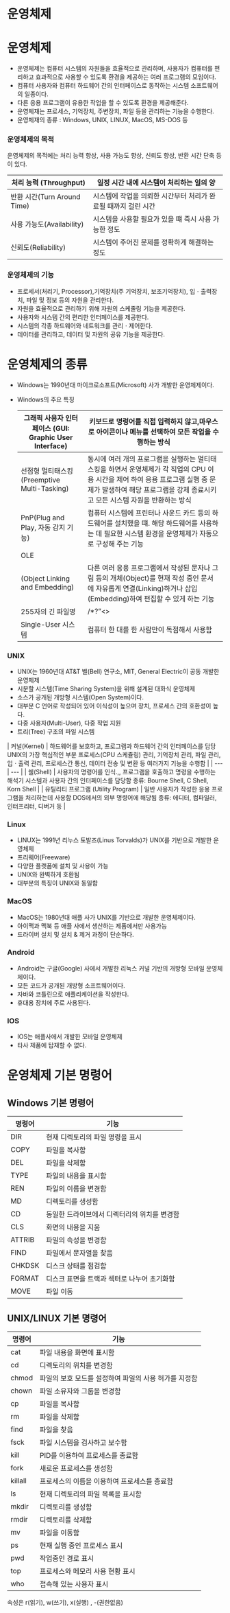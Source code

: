 # 운영체제

# 운영체제

- 운영체제는 컴퓨터 시스템의 자원들을 효율적으로 관리하며, 사용자가 컴퓨터를 편리하고 효과적으로 사용할 수 있도록 환경을 제공하는 여러 프로그램의 모임이다.
- 컴퓨터 사용자와 컴퓨터 하드웨어 간의 인터페이스로 동작하는 시스템 소프트웨어의 일종이다.
- 다른 응용 프로그램이 유용한 작업을 할 수 있도록 환경을 제공해준다.
- 운영체재는 프로세스, 기억장치, 주변장치, 파일 등을 관리하는 기능을 수행한다.
- 운영체재의 종류 : Windows, UNIX, LINUX, MacOS, MS-DOS 등

### 운영체제의 목적

운영체제의 목적에는 처리 능력 향상, 사용 가능도 향상, 신뢰도 향상, 반환 시간 단축 등이 있다.

| 처리 능력 (Throughput) | 일정 시간 내에 시스템이 처리하는 일의 양 |
| --- | --- |
| 반환 시간(Turn Around Time) | 시스템에 작업을 의뢰한 시간부터 처리가 완료될 때까지 걸린 시간 |
| 사용 가능도(Availability) | 시스템을 사용할 필요가 있을 떄 즉시 사용 가능한 정도 |
| 신뢰도(Reliability) | 시스템이 주어진 문제를 정확하게 해결하는 정도 |

### 운영체제의 기능

- 프로세서(처리기, Processor),기억장치(주 기억장치, 보조기억장치), 입ㆍ출력장치, 파일 및 정보 등의 자원을 관리한다.
- 자원을 효율적으로 관리하기 위해 자원의 스케줄링 기능을 제공한다.
- 사용자와 시스템 간의 편리한 인터페이스를 제공한다.
- 시스템의 각종 하드웨어와 네트워크를 관리ㆍ제어한다.
- 데이터를 관리하고, 데이터 및 자원의 공유 기능을 제공한다.

# 운영체제의 종류

- Windows는 1990년대 마이크로소프트(Microsoft) 사가 개발한 운영체제이다.
- Windows의 주요 특징
    
    
    | 그래픽 사용자 인터페이스 (GUI: Graphic User Interface) | 키보드로 명령어를 직접 입력하지 않고,마우스로 아이콘이나 메뉴를 선택하여 모든 작업을 수행하는 방식 |
    | --- | --- |
    | 선점형 멀티태스킹(Preemptive Multi-Tasking) | 동시에 여러 개의 프로그램을 실행하는 멀티태스킹을 하면서 운영체제가 각 직업의 CPU 이용 시간을 제어 하여 응용 프로그램 실행 중 문제가 발생하여 해당 프로그램을 강제 종료시키고 모든 시스템 자원을 반환하는 방식 |
    | PnP(Plug and Play, 자동 감지 기능) | 컴퓨터 시스템에 프린터나 사운드 카드 등의 하드웨어를 설치했을 떄. 해당 하드웨어를 사용하는 데 필요한 시스템 환경을 운영체제가 자동으로 구성해 주는 기능  |
    | OLE
    (Object Linking and Embedding) | 다른 여러 응용 프로그램에서 작성된 문자나 그림 등의 개체(Object)를 현재 작성 중인 문서에 자유롭게 연결(Linking)하거나 삽입(Embedding)하여 편집할 수 있게 하는 기능 |
    | 255자의 긴 파일명 | \/*?”<> | 를 제외한 모든 문자 및 공백을 사용하여 최대 255자까지 파일 이름을 지정할 수 있음 |
    | Single-User 시스템 | 컴퓨터 한 대를 한 사람만이 독점해서 사용함 |

### UNIX

- UNIX는 1960년대 AT&T 벨(Bell) 연구소, MIT, General Electric이 공동 개발한 운영체제
- 시분할 시스템(Time Sharing System)을 위해 설계된 대화식 운영체제
- 소스가 공개된 개방형 시스템(Open System)이다.
- 대부분 C 언어로 작성되어 있어 이식성이 높으며 장치, 프로세스 간의 호환성이 높다.
- 다중 사용자(Multi-User), 다중 작업 지원
- 트리(Tree) 구조의 파일 시스템

| 커널(Kernel) | 하드웨어를 보호하고, 프로그램과 하드웨어 간의 인터페이스를 담당
UNIX의 가장 핵심적인 부분
프로세스(CPU 스케쥴링) 관리, 기억장치 관리, 파일 관리, 입ㆍ출력 관리, 프로세스간 통신, 데이터 전송 및 변환 등 여러가지 기능을 수행함 |
| --- | --- |
| 쉘(Shell) | 사용자의 명령어를 인식.,, 프로그램을 호출하고 명령을 수행하는 해석기
시스템과 사용자 간의 인터페이스를 담당함
종류: Bourne Shell,  C Shell, Korn Shell |
| 유틸리티 프로그램 (Utility Program) | 일반 사용자가 작성한 응용 프로그램을 처리하는데 사용함
DOS에서의 외부 명령어에 해당됨
종류: 에디터, 컴파일러, 인터프리터, 디버거 등 |

### Linux

- LINUX는 1991년 리누스 토발즈(Linus Torvalds)가 UNIX를 기반으로 개발한 운영체제
- 프리웨어(Freeware)
- 다양한 플랫폼에 설치 및 사용이 가능
- UNIX와 완벽하게 호환됨
- 대부분의 특징이 UNIX와 동일함

### MacOS

- MacOS는 1980년대 애플 사가 UNIX를 기반으로 개발한 운영체제이다.
- 아이맥과 맥북 등 애플 사에서 생산하는 제품에서만 사용가능
- 드라이버 설치 및 설치 & 제거 과정이 단순하다.

### Android

- Android는 구글(Google) 사에서 개발한 리눅스 커널 기반의 개방형 모바일 운영체제이다.
- 모든 코드가 공개된 개방형 소프트웨어이다.
- 자바와 코틀린으로 애플리케이션을 작성한다.
- 휴대용 장치에 주로 사용된다.

### IOS

- IOS는 애플사에서 개발한 모바일 운영체제
- 타사 제품에 탑재할 수 없다.

# 운영체제 기본 명령어

## Windows 기본 명령어

| 명령어 | 기능 |
| --- | --- |
| DIR | 현재 디렉토리의 파일 명령을 표시 |
| COPY | 파일을 복사함 |
| DEL | 파일을 삭제함 |
| TYPE | 파일의 내용을 표시함 |
| REN | 파일의 이름을 변경함 |
| MD | 디렉토리를 생성함 |
| CD | 동일한 드라이브에서 디렉터리의 위치를 변경함 |
| CLS | 화면의 내용을 지움 |
| ATTRIB | 파일의 속성을 변경함 |
| FIND | 파일에서 문자열을 찾음 |
| CHKDSK | 디스크 상태를 점검함 |
| FORMAT | 디스크 표면을 트랙과 섹터로 나누어 초기화함 |
| MOVE | 파일 이동 |

## UNIX/LINUX 기본 명령어

| 명령어 | 기능 |
| --- | --- |
| cat | 파일 내용을 화면에 표시함 |
| cd | 디렉토리의 위치를 변경함 |
| chmod | 파일의 보호 모드를 설정하여 파일의 사용 허가를 지정함 |
| chown | 파일 소유자와 그룹을 변경함 |
| cp | 파일을 복사함 |
| rm | 파일을 삭제함 |
| find | 파일을 찾음 |
| fsck | 파일 시스템을 검사하고 보수함 |
| kill | PID를 이용하여 프로세스를 종료함 |
| fork | 새로운 프로세스를 생성함 |
| killall | 프로세스의 이름을 이용하여 프로세스를 종료함 |
| ls | 현재 디렉토리의 파일 목록을 표시함 |
| mkdir | 디렉토리를 생성함 |
| rmdir | 디렉토리를 삭제함 |
| mv | 파일을 이동함 |
| ps | 현재 실행 중인 프로세스 표시 |
| pwd | 작업중인 경로 표시 |
| top | 프로세스와 메모리 사용 현황 표시 |
| who | 접속해 있는 사용자 표시 |

속성은 r(읽기), w(쓰기), x(실행) , -(권한없음)